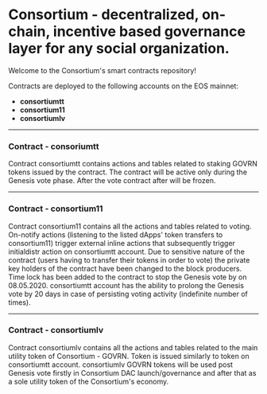 <h1>Consortium - decentralized, on-chain, incentive based governance layer for any social organization. </h1>

Welcome to the Consortium's smart contracts repository! 

<p>Contracts are deployed to the following accounts on the EOS mainnet:
        <ul>
        <li><b>consortiumtt</b>   </li>
        <li><b>consortium11</b>   </li>
        <li><b>consortiumlv</b>   </li>   </ul></p>
        <hr></hr>
<h3>Contract - consoriumtt </h3>

Contract consortiumtt contains actions and tables related to staking GOVRN tokens issued by the contract. The contract will be active only during the Genesis vote phase. After the vote contract after will be frozen.
<hr></hr>
<h3>Contract - consortium11 </h3>

Contract consortium11 contains all the actions and tables related to voting. On-notify actions (listening to the listed dApps' token transfers to consortium11) trigger external inline actions that subsequently trigger initialdistr action on consortiumtt account.
Due to sensitive nature of the contract (users having to transfer their tokens in order to vote) the private key holders of the contract have been changed to the block
producers. Time lock has been added to the contract to stop the Genesis vote by on 08.05.2020. consortiumtt account has the ability to prolong the Genesis vote by 20 days in case of 
persisting voting activity (indefinite number of times). 
<hr></hr>
<h3>Contract - consortiumlv </h3>

Contract consortiumlv contains all the actions and tables related to the main utility token of Consortium - GOVRN. Token is issued similarly to token on consortiumtt account. consortiumlv GOVRN tokens will be used post Genesis vote firstly in Consortium DAC launch/governance and after that as a sole utility token of the Consortium's economy.
